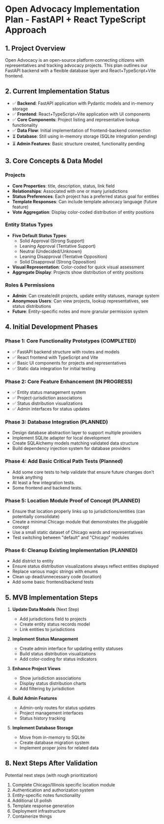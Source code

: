 # Open Advocacy Implementation Plan - FastAPI + React TypeScript Approach

## 1. Project Overview

Open Advocacy is an open-source platform connecting citizens with representatives and tracking advocacy projects. This plan outlines our FastAPI backend with a flexible database layer and React+TypeScript+Vite frontend.

## 2. Current Implementation Status

- ✅ **Backend**: FastAPI application with Pydantic models and in-memory storage
- ✅ **Frontend**: React+TypeScript+Vite application with UI components
- ✅ **Core Components**: Project listing and representative lookup functionality
- ✅ **Data Flow**: Initial implementation of frontend-backend connection
- ⏳ **Database**: Still using in-memory storage (SQLite integration pending)
- ⏳ **Admin Features**: Basic structure created, functionality pending

## 3. Core Concepts & Data Model

### Projects
- **Core Properties**: title, description, status, link field
- **Relationships**: Associated with one or many jurisdictions
- **Status Preferences**: Each project has a preferred status goal for entities
- **Template Responses**: Can include template advocacy language (future feature)
- **Vote Aggregation**: Display color-coded distribution of entity positions

### Entity Status Types
- **Five Default Status Types**:
  - Solid Approval (Strong Support)
  - Leaning Approval (Tentative Support)
  - Neutral (Undecided/Unknown)
  - Leaning Disapproval (Tentative Opposition)
  - Solid Disapproval (Strong Opposition)
- **Visual Representation**: Color-coded for quick visual assessment
- **Aggregate Display**: Projects show distribution of entity positions

### Roles & Permissions
- **Admin**: Can create/edit projects, update entity statuses, manage system
- **Anonymous Users**: Can view projects, lookup representatives, see status distributions
- **Future**: Entity-specific notes and more granular permission system

## 4. Initial Development Phases

### Phase 1: Core Functionality Prototypes (COMPLETED)
- ✅ FastAPI backend structure with routes and models
- ✅ React frontend with TypeScript and Vite
- ✅ Basic UI components for projects and representatives
- ✅ Static data integration for initial testing

### Phase 2: Core Feature Enhancement (IN PROGRESS)
- ✅ Entity status management system
- ✅ Project-jurisdiction associations
- ✅ Status distribution visualizations
- ✅ Admin interfaces for status updates

### Phase 3: Database Integration (PLANNED)
- Design database abstraction layer to support multiple providers
- Implement SQLite adapter for local development
- Create SQLAlchemy models matching validated data structure
- Build dependency injection system for database providers

### Phase 4: Add Basic Critical Path Tests (Planned)
- Add some core tests to help validate that ensure future changes don't break anything
- At least a few integration tests.
- Some frontend and backend tests.

### Phase 5: Location Module Proof of Concept (PLANNED)
- Ensure that location properly links up to jurisdictions/entities (can potentially consolidate)
- Create a minimal Chicago module that demonstrates the pluggable concept
- Use a small static dataset of Chicago wards and representatives
- Test switching between "default" and "Chicago" modules

### Phase 6: Cleanup Existing Implementation (PLANNED)
- Add district to entity
- Ensure status distribution visualizations always reflect entities displayed
- Replace various magic strings with enums
- Clean up dead/unnecessary code (location)
- Add some basic frontend/backend tests

## 5. MVB Implementation Steps

1. **Update Data Models** (Next Step)
   - Add jurisdictions field to projects
   - Create entity status records model
   - Link entities to jurisdictions

2. **Implement Status Management**
   - Create admin interface for updating entity statuses
   - Build status distribution visualizations
   - Add color-coding for status indicators

3. **Enhance Project Views**
   - Show jurisdiction associations
   - Display status distribution charts
   - Add filtering by jurisdiction

4. **Build Admin Features**
   - Admin-only routes for status updates
   - Project management interfaces
   - Status history tracking

5. **Implement Database Storage**
   - Move from in-memory to SQLite
   - Create database migration system
   - Implement proper joins for related data

## 8. Next Steps After Validation

Potential next steps (with rough prioritization)

1. Complete Chicago/Illinois specific location module
2. Authentication and authorization system
3. Entity-specific notes functionality
4. Additional UI polish
5. Template response generation
6. Deployment infrastructure
7. Containerize things

